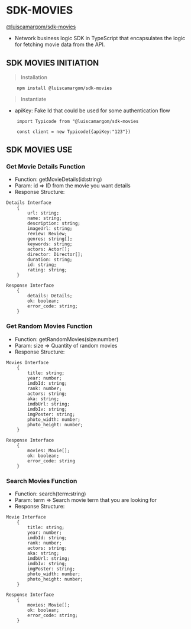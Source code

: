 # SDK-MOVIES
[@luiscamargom/sdk-movies](https://www.npmjs.com/package/@luiscamargom/sdk-movies)
- Network business logic SDK in TypeScript that encapsulates the logic for fetching movie data from the API.

## SDK MOVIES INITIATION

> Installation

```
    npm install @luiscamargom/sdk-movies
```

> Instantiate

- apiKey: Fake Id that could be used for some authentication flow

```
    import Typicode from "@luiscamargom/sdk-movies

    const client = new Typicode({apiKey:"123"})
```

## SDK MOVIES USE

### Get Movie Details Function
- Function: getMovieDetails(id:string)
- Param: id => ID from the movie you want details
- Response Structure:
```
Details Interface 
    {
        url: string;
        name: string;
        description: string;
        imageUrl: string;
        review: Review;
        genres: string[];
        keywords: string;
        actors: Actor[];
        director: Director[];
        duration: string;
        id: string;
        rating: string;
    }

Response Interface
    {
        details: Details;
        ok: boolean;
        error_code: string;
    }
```

### Get Random Movies Function

- Function: getRandomMovies(size:number)
- Param: size => Quantity of random movies
- Response Structure:
```
Movies Interface 
    {
        title: string;
        year: number;
        imdbId: string;
        rank: number;
        actors: string;
        aka: string;
        imdbUrl: string;
        imdbIv: string;
        imgPoster: string;
        photo_width: number;
        photo_height: number;
    }

Response Interface 
    { 
        movies: Movie[];
        ok: boolean;
        error_code: string
    }
```

### Search Movies Function
- Function: search(term:string)
- Param: term => Search movie term that you are looking for
- Response Structure:
```
Movie Interface 
    {
        title: string;
        year: number;
        imdbId: string;
        rank: number;
        actors: string;
        aka: string;
        imdbUrl: string;
        imdbIv: string;
        imgPoster: string;
        photo_width: number;
        photo_height: number;
    }

Response Interface
    { 
        movies: Movie[];
        ok: boolean;
        error_code: string;
    }
```
